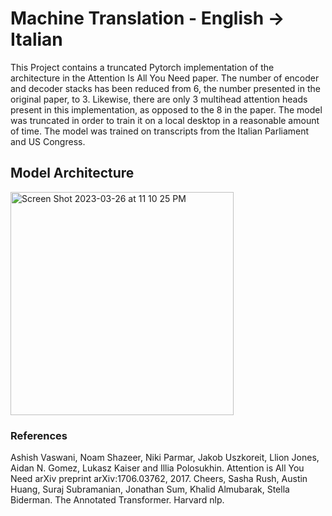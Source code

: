 # Machine Translation - English -> Italian
This Project contains a truncated Pytorch implementation of the architecture in the Attention Is All You Need paper. The number of encoder and decoder stacks has been reduced from 6, the number presented in the original paper, to 3. Likewise, there are only 3 multihead attention heads present in this implementation, as opposed to the 8 in the paper. The model was truncated in order to train it on a local desktop in a reasonable amount of time. 
The model was trained on transcripts from the Italian Parliament and US Congress.

## Model Architecture

<img width="357" alt="Screen Shot 2023-03-26 at 11 10 25 PM" src="https://user-images.githubusercontent.com/22806151/227855235-77ad232f-4527-459e-bfe2-a6cd6b86d93d.png">


### References
Ashish Vaswani, Noam Shazeer, Niki Parmar, Jakob Uszkoreit, Llion Jones, Aidan N. Gomez, Lukasz Kaiser and Illia Polosukhin. Attention is All You Need arXiv preprint arXiv:1706.03762, 2017.
Cheers, Sasha Rush, Austin Huang, Suraj Subramanian, Jonathan Sum, Khalid Almubarak, Stella Biderman. The Annotated Transformer. Harvard nlp.
